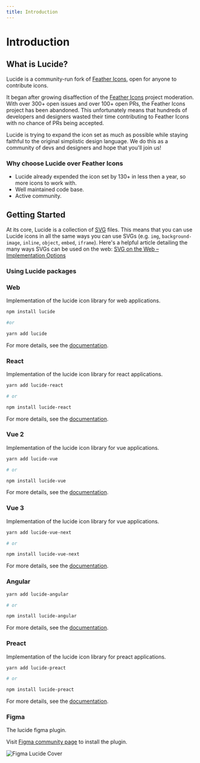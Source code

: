 ```yaml
---
title: Introduction
---
```


# Introduction

## What is Lucide?

Lucide is a community-run fork of [Feather Icons](https://github.com/feathericons/feather), open for anyone to contribute icons.

It began after growing disaffection of the [Feather Icons](https://github.com/feathericons/feather) project moderation. With over 300+ open issues and over 100+ open PRs, the Feather Icons project has been abandoned. This unfortunately means that hundreds of developers and designers wasted their time contributing to Feather Icons with no chance of PRs being accepted.

Lucide is trying to expand the icon set as much as possible while staying faithful to the original simplistic design language. We do this as a community of devs and designers and hope that you'll join us!

### Why choose Lucide over Feather Icons

- Lucide already expended the icon set by 130+ in less then a year, so more icons to work with.
- Well maintained code base.
- Active community.

## Getting Started

At its core, Lucide is a collection of [SVG](https://svgontheweb.com/#svg) files. This means that you can use Lucide icons in all the same ways you can use SVGs (e.g. `img`, `background-image`, `inline`, `object`, `embed`, `iframe`). Here's a helpful article detailing the many ways SVGs can be used on the web: [SVG on the Web – Implementation Options](https://svgontheweb.com/#implementation)

### Using Lucide packages

### Web

Implementation of the lucide icon library for web applications.

```sh
npm install lucide

#or

yarn add lucide
```

For more details, see the [documentation](lucide).

### React

Implementation of the lucide icon library for react applications.

```sh
yarn add lucide-react

# or

npm install lucide-react
```

For more details, see the [documentation](lucide-react).

### Vue 2

Implementation of the lucide icon library for vue applications.

```sh
yarn add lucide-vue

# or

npm install lucide-vue
```

For more details, see the [documentation](lucide-vue).

### Vue 3

Implementation of the lucide icon library for vue applications.

```sh
yarn add lucide-vue-next

# or

npm install lucide-vue-next
```

For more details, see the [documentation](lucide-vue-next).

### Angular

```sh
yarn add lucide-angular

# or

npm install lucide-angular
```

For more details, see the [documentation](lucide-angular).

### Preact

Implementation of the lucide icon library for preact applications.

```sh
yarn add lucide-preact

# or

npm install lucide-preact
```

For more details, see the [documentation](lucide-preact).

### Figma

The lucide figma plugin.

Visit [Figma community page](https://www.figma.com/community/plugin/939567362549682242/Lucide-Icons) to install the plugin.

![Figma Lucide Cover](https://www.figma.com/community/plugin/939567362549682242/thumbnail "Figma Lucide Cover")

